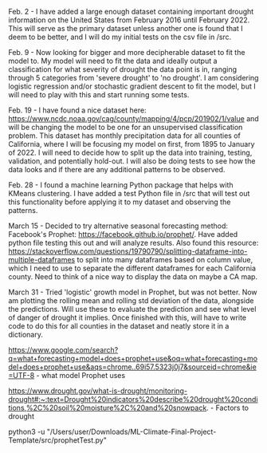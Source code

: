 Feb. 2 - I have added a large enough dataset containing important drought information on the United States from February 2016 until February 2022. This will serve as the primary dataset unless another one is found that I deem to be better, and I will do my initial tests on the csv file in /src. 


Feb. 9 - Now looking for bigger and more decipherable dataset to fit the model to. My model will need to fit the data and ideally output a classification for what severity of drought the data point is in, ranging through 5 categories from 'severe drought' to 'no drought'. I am considering logistic regression and/or stochastic gradient descent to fit the model, but I will need to play with this and start running some tests.


Feb. 19 - I have found a nice dataset here: https://www.ncdc.noaa.gov/cag/county/mapping/4/pcp/201902/1/value and will be changing the model to be one for an unsupervised classification problem. This dataset has monthly precipitation data for all counties of California, where I will be focusing my model on first, from 1895 to January of 2022. I will need to decide how to split up the data into training, testing, validation, and potentially hold-out. I will also be doing tests to see how the data looks and if there are any additional patterns to be observed. 


Feb. 28 - I found a machine learning Python package that helps with KMeans clustering. I have added a test Python file in /src that will test out this functionality before applying it to my dataset and observing the patterns. 


March 15 - Decided to try alternative seasonal forecasting method: Facebook's Prophet: https://facebook.github.io/prophet/. Have added python file testing this out and will analyze results. Also found this resource: https://stackoverflow.com/questions/19790790/splitting-dataframe-into-multiple-dataframes to split into many dataframes based on column value, which I need to use to separate the different dataframes for each California county. Need to think of a nice way to display the data on maybe a CA map.


March 31 - Tried 'logistic' growth model in Prophet, but was not better. Now am plotting the rolling mean and rolling std deviation of the data, alongside the predictions. Will use these to evaluate the prediction and see what level of danger of drought it implies. Once finished with this, will have to write code to do this for all counties in the dataset and neatly store it in a dictionary. 

https://www.google.com/search?q=what+forecasting+model+does+prophet+use&oq=what+forecasting+model+does+prophet+use&aqs=chrome..69i57.5323j0j7&sourceid=chrome&ie=UTF-8 - what model Prophet uses

https://www.drought.gov/what-is-drought/monitoring-drought#:~:text=Drought%20indicators%20describe%20drought%20conditions,%2C%20soil%20moisture%2C%20and%20snowpack. - Factors to drought



python3 -u "/Users/user/Downloads/ML-Climate-Final-Project-Template/src/prophetTest.py"
